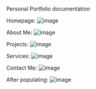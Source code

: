 Personal Portfolio documentation

Homepage:
![image](https://github.com/dyeyniyel/assignment1-portfolio/assets/158533198/8ae664ed-09f3-42d9-aa87-15eacc5363e9)


About Me:
![image](https://github.com/dyeyniyel/assignment1-portfolio/assets/158533198/3e6b9f5d-5be1-4ccc-a6c4-4f15fda8449e)

Projects:
![image](https://github.com/dyeyniyel/assignment1-portfolio/assets/158533198/b8532801-1a11-4131-a5e3-86922103e749)

Services:
![image](https://github.com/dyeyniyel/assignment1-portfolio/assets/158533198/cced7090-c7b5-44d0-9a56-ee1736cdfd06)

Contact Me:
![image](https://github.com/dyeyniyel/assignment1-portfolio/assets/158533198/979c4950-fafe-4f64-8ad6-701cab97c640)


After populating:
![image](https://github.com/dyeyniyel/assignment1-portfolio/assets/158533198/ef754701-ac97-4ae4-969e-4189fd9acf07)


